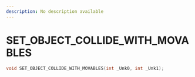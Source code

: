 ```yaml
---
description: No description available 
---
```


# SET_OBJECT_COLLIDE_WITH_MOVABLES

```cpp
void SET_OBJECT_COLLIDE_WITH_MOVABLES(int _Unk0, int _Unk1);
```